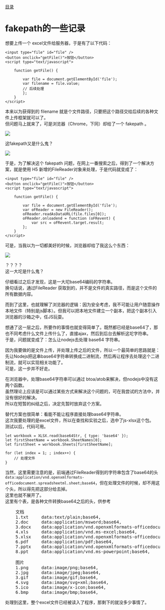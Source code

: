 [目录](./)

# fakepath的一些记录

想要上传一个 excel文件给服务器，于是有了以下代码：
```
<input type="file" id="file" />
<button onclick="getFile()">按钮</button>
<script type="text/javascript">

    function getFile() {

        var file = document.getElementById('file');
        var filename = file.value;
        // 后续处理
        };
    }
</script>
```
本来以为获得到的 filename 就是个文件路径，只要把这个路径交给后续的各种文件上传框架就可以了。  
但问题马上就来了，可是浏览器（Chrome，下同）却给了一个 fakepath 。

![](./chrome_patkpath.webp)

这fakepath又是什么鬼？

![](./trump.webp)

于是，为了解决这个 fakepath 问题，在网上一番搜索之后，得到了一个解决方案，就是使用 H5 新增的FileReader对象来处理，于是代码就变成了：
```
<input type="file" id="file" />
<button onclick="getFile()">按钮</button>
<script type="text/javascript">

    function getFile() {

        var file = document.getElementById('file');
        var oFReader = new FileReader();
        oFReader.readAsDataURL(file.files[0]);
        oFReader.onloadend = function (oFRevent) {
            var src = oFRevent.target.result;
        };
    }
</script>
```
可是，当我以为一切都美好的时候，浏览器却给了我这么个东西：

![](./base64.webp)

？？？？   
这一大坨是什么鬼？

仔细看过之后才发现，这是一大坨base64编码的字符串。   
换句话说，通过FileReader 获取到的，并不是文件的真实路径，而是这个文件的所有数据内容。

而到了这里，也就理解了浏览器的逻辑：因为安全考虑，我不可能让用户随意操作本地文件（特别是js脚本）。但我可以把本地文件建立一个副本，把这个副本引入浏览器的沙箱之中，任JS玩耍。

想通了这一层之后，所要作的事情也就变得简单了。既然都已经是base64了，那也不同考虑什么文件上传什么了，直接ajax，然后到后台去解析这坨字符串。   
于是，问题就变成了：怎么让nodejs去处理 base64 字符串。

因为我要做的是文件上传，并处理上传之后的文件，所以一个最简单的思路就是：先让Nodejs把这串base64字符串转换成二进制流，然后再让程序去处理这个二进制流，就可以实现相关功能了。  
可是，这一步并不好走。

在浏览器中，处理base64字符串可以通过 btoa/atob来解决，但nodejs中没有这两个函数。  
虽然理论上应该是可以通过某些方式来解决这个问题的，可在我尝试的方法中，并没有很好的解决。  
所以在短暂的纠结之后，决定先暂时放弃这个方案。

替代方案也很简单：看能不能让程序直接处理base64字符串。  
这次我要处理的是excel文件，所以在查找和实验之后，选中了js-xlsx这个包。  
测试以后，代码可用。
```
let workbook = XLSX.read(base64Str, { type: 'base64' });
let firstSheetName = workbook.SheetNames[0];
let firstSheet = workbook.Sheets[firstSheetName];

for (let index = 1; ; index++) {
    // 处理文件
}
```
当然，这里需要注意的是，前端通过FileReader得到的字符串包含了base64的头`data:application/vnd.openxmlformats-officedocument.spreadsheetml.sheet;base64`，但在处理文件的时候，却不用这个头，所以得先把这部分给去掉。  
这里也就不展开了。  
这里有个表，是各种文件转换base64之后的头，供参考
<pre>
    文档
    1.txt     data:text/plain;base64,
    2.doc     data:application/msword;base64,
    3.docx    data:application/vnd.openxmlformats-officedocument.wordprocessingml.document;base64,
    4.xls     data:application/vnd.ms-excel;base64,
    5.xlsx    data:application/vnd.openxmlformats-officedocument.spreadsheetml.sheet;base64,
    6.pdf     data:application/pdf;base64,
    7.pptx    data:application/vnd.openxmlformats-officedocument.presentationml.presentation;base64,
    8.ppt     data:application/vnd.ms-powerpoint;base64,

    图片
    1.png     data:image/png;base64,
    2.jpg     data:image/jpeg;base64,
    3.gif     data:image/gif;base64,
    4.svg     data:image/svg+xml;base64,
    5.ico     data:image/x-icon;base64,
    6.bmp     data:image/bmp;base64,
</pre>
处理到这里，整个excel文件已经被读入了程序，那剩下的就没多少事情了。